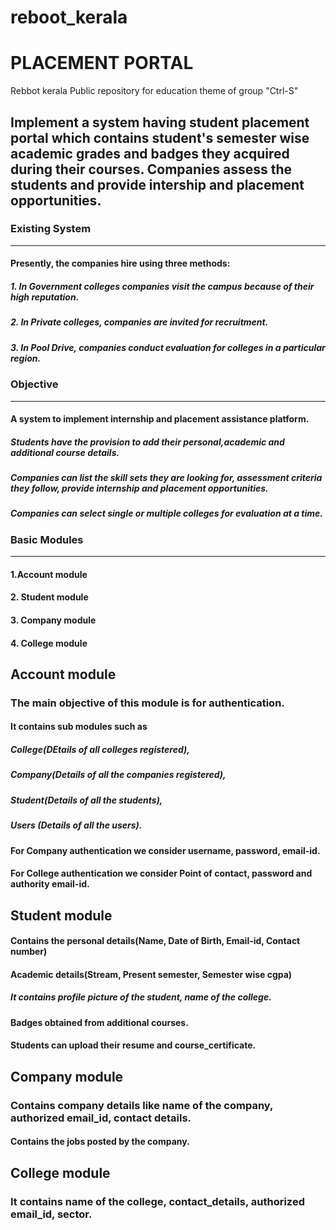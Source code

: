 # reboot_kerala
# PLACEMENT PORTAL
Rebbot kerala Public repository for education theme of group "Ctrl-S" 

## Implement a system having student placement portal which contains student's semester wise academic grades and badges they acquired during their courses. Companies assess the students and provide intership and placement opportunities.

### Existing System
***
#### Presently, the companies hire using three methods:
##### 1. In Government colleges companies visit the campus because of their high reputation.
##### 2. In Private colleges, companies are invited for recruitment.
##### 3. In Pool Drive, companies conduct evaluation for colleges in a particular region.

### Objective
***
#### A system to implement internship and placement assistance platform.
##### Students have the provision to add their personal,academic and additional course details.
##### Companies can list the skill sets they are looking for, assessment criteria they follow, provide internship and placement opportunities.
##### Companies can select single or multiple colleges for evaluation at a time.

### Basic Modules
***
#### 1.Account module
#### 2. Student module
#### 3. Company module
#### 4. College module

## Account module
### The main objective of this module is for authentication.
#### It contains sub modules such as
##### College(DEtails of all colleges registered), 
##### Company(Details of all the companies registered),
##### Student(Details of all the students),
##### Users (Details of all the users).
#### For Company authentication we consider username, password, email-id.
#### For College authentication we consider Point of contact, password and authority email-id.

## Student module
#### Contains the personal details(Name, Date of Birth, Email-id, Contact number)
#### Academic details(Stream, Present semester, Semester wise cgpa)
##### It contains profile picture of the student, name of the college. 
#### Badges obtained from additional courses.
#### Students can upload their resume and course_certificate.

## Company module
### Contains company details like name of the company, authorized email_id, contact details.
#### Contains the jobs posted by the company.

## College module
### It contains name of the college, contact_details, authorized email_id, sector.
